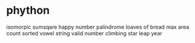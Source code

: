 # phython
isomorpic
sumsqare
happy number
palindrome
loaves of bread
max area
count sorted vowel string
valid number
climbing star
leap year
